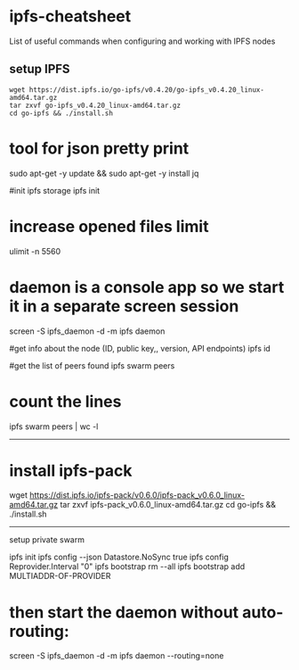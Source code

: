 # ipfs-cheatsheet
List of useful commands when configuring and working with IPFS nodes


## setup IPFS

```
wget https://dist.ipfs.io/go-ipfs/v0.4.20/go-ipfs_v0.4.20_linux-amd64.tar.gz
tar zxvf go-ipfs_v0.4.20_linux-amd64.tar.gz
cd go-ipfs && ./install.sh
```

# tool for json pretty print
sudo apt-get -y update && sudo apt-get -y install jq

#init ipfs storage
ipfs init


# increase opened files limit
ulimit -n 5560


# daemon is a console app so we start it in a separate screen session
screen -S ipfs_daemon -d -m ipfs daemon

#get info about the node (ID, public key,, version, API endpoints)
ipfs id

#get the list of peers found
ipfs swarm peers
# count the lines
ipfs swarm peers | wc -l

------------------------

# install ipfs-pack
wget https://dist.ipfs.io/ipfs-pack/v0.6.0/ipfs-pack_v0.6.0_linux-amd64.tar.gz
tar zxvf ipfs-pack_v0.6.0_linux-amd64.tar.gz
cd go-ipfs && ./install.sh

-----------------
setup private swarm

ipfs init
ipfs config --json Datastore.NoSync true
ipfs config Reprovider.Interval "0"
ipfs bootstrap rm --all
ipfs bootstrap add MULTIADDR-OF-PROVIDER

# then start the daemon without auto-routing:
screen -S ipfs_daemon -d -m ipfs daemon --routing=none
